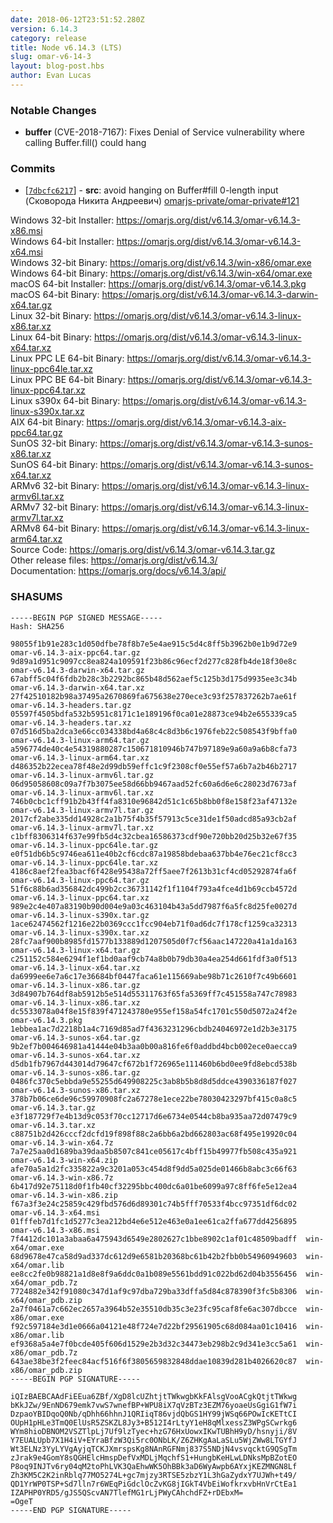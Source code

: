 ```yaml
---
date: 2018-06-12T23:51:52.280Z
version: 6.14.3
category: release
title: Node v6.14.3 (LTS)
slug: omar-v6-14-3
layout: blog-post.hbs
author: Evan Lucas
---
```


### Notable Changes

* **buffer** (CVE-2018-7167): Fixes Denial of Service vulnerability where calling Buffer.fill() could hang

### Commits

* [[`7dbcfc6217`](https://github.com/omarjs/omar/commit/7dbcfc6217)] - **src**: avoid hanging on Buffer#fill 0-length input (Сковорода Никита Андреевич) [omarjs-private/omar-private#121](https://github.com/omarjs-private/omar-private/pull/121)

Windows 32-bit Installer: https://omarjs.org/dist/v6.14.3/omar-v6.14.3-x86.msi<br>
Windows 64-bit Installer: https://omarjs.org/dist/v6.14.3/omar-v6.14.3-x64.msi<br>
Windows 32-bit Binary: https://omarjs.org/dist/v6.14.3/win-x86/omar.exe<br>
Windows 64-bit Binary: https://omarjs.org/dist/v6.14.3/win-x64/omar.exe<br>
macOS 64-bit Installer: https://omarjs.org/dist/v6.14.3/omar-v6.14.3.pkg<br>
macOS 64-bit Binary: https://omarjs.org/dist/v6.14.3/omar-v6.14.3-darwin-x64.tar.gz<br>
Linux 32-bit Binary: https://omarjs.org/dist/v6.14.3/omar-v6.14.3-linux-x86.tar.xz<br>
Linux 64-bit Binary: https://omarjs.org/dist/v6.14.3/omar-v6.14.3-linux-x64.tar.xz<br>
Linux PPC LE 64-bit Binary: https://omarjs.org/dist/v6.14.3/omar-v6.14.3-linux-ppc64le.tar.xz<br>
Linux PPC BE 64-bit Binary: https://omarjs.org/dist/v6.14.3/omar-v6.14.3-linux-ppc64.tar.xz<br>
Linux s390x 64-bit Binary: https://omarjs.org/dist/v6.14.3/omar-v6.14.3-linux-s390x.tar.xz<br>
AIX 64-bit Binary: https://omarjs.org/dist/v6.14.3/omar-v6.14.3-aix-ppc64.tar.gz<br>
SunOS 32-bit Binary: https://omarjs.org/dist/v6.14.3/omar-v6.14.3-sunos-x86.tar.xz<br>
SunOS 64-bit Binary: https://omarjs.org/dist/v6.14.3/omar-v6.14.3-sunos-x64.tar.xz<br>
ARMv6 32-bit Binary: https://omarjs.org/dist/v6.14.3/omar-v6.14.3-linux-armv6l.tar.xz<br>
ARMv7 32-bit Binary: https://omarjs.org/dist/v6.14.3/omar-v6.14.3-linux-armv7l.tar.xz<br>
ARMv8 64-bit Binary: https://omarjs.org/dist/v6.14.3/omar-v6.14.3-linux-arm64.tar.xz<br>
Source Code: https://omarjs.org/dist/v6.14.3/omar-v6.14.3.tar.gz<br>
Other release files: https://omarjs.org/dist/v6.14.3/<br>
Documentation: https://omarjs.org/docs/v6.14.3/api/

<h3 id="shasums">SHASUMS</h3>

```
-----BEGIN PGP SIGNED MESSAGE-----
Hash: SHA256

98055f1b91e283c1d050dfbe78f8b7e5e4ae915c5d4c8ff5b3962b0e1b9d72e9  omar-v6.14.3-aix-ppc64.tar.gz
9d89a1d951c9097cc8ea824a109591f23b86c96ecf2d277c828fb4de18f30e8c  omar-v6.14.3-darwin-x64.tar.gz
67abff5c04f6fdb2b28c3b2292bc865b48d562aef5c125b3d175d9935ee3c34b  omar-v6.14.3-darwin-x64.tar.xz
27f42510182b98a37495a2670869fa675638e270ece3c93f257837262b7ae61f  omar-v6.14.3-headers.tar.gz
05597f4505bdfa532b5951c8171c1e189196f0ca01e28873ce94b2e655339ca5  omar-v6.14.3-headers.tar.xz
07d516d5ba2dca3e66cc034338bd4a68c4c8d3b6c1976feb22c508543f9bffa0  omar-v6.14.3-linux-arm64.tar.gz
a596774de40c4e54319880287c150671810946b747b97189e9a60a9a6b8cfa73  omar-v6.14.3-linux-arm64.tar.xz
d486352b22ecea78f48e2d99db59effc1c9f2308cf0e55ef57a6b7a2b46b2717  omar-v6.14.3-linux-armv6l.tar.gz
06d95058608c09a7f7b3075ee58d66bb9467aad52fc60a6d6e6c28023d7673af  omar-v6.14.3-linux-armv6l.tar.xz
746b0cbc1cff91b2b43ff4fa8310e96842d51c1c65b8bb0f8e158f23af47132e  omar-v6.14.3-linux-armv7l.tar.gz
2017cf2abe335dd14928c2a1b75f4b35f57913c5ce31de1f50adcd85a93cb2af  omar-v6.14.3-linux-armv7l.tar.xz
c1bff8306314f637e99fb5d4c32cbea16586373cdf90e720bb20d25b32e67f35  omar-v6.14.3-linux-ppc64le.tar.gz
e0f51db6b5c9746ea611e40b2cf6cdc87a19858bdebaa637bb4e76ec21cf8cc3  omar-v6.14.3-linux-ppc64le.tar.xz
4186c8aef2fea3bacf6f428e95438a72ff5aee7f2613b31cf4cd05292874fa6f  omar-v6.14.3-linux-ppc64.tar.gz
51f6c88b6ad356842dc499b2cc36731142f1f1104f793a4fce4d1b69ccb4572d  omar-v6.14.3-linux-ppc64.tar.xz
989e2c4e407a83190b90d004e9a03c463104b43a5dd7987f6a5fc8d25fe0027d  omar-v6.14.3-linux-s390x.tar.gz
1ace62474562f1216e22b0369ccc1fcc904eb71f0ad6dc7f178cf1259ca32313  omar-v6.14.3-linux-s390x.tar.xz
28fc7aaf900b8985fd1577b133889d1207505d0f7cf56aac147220a41a1da163  omar-v6.14.3-linux-x64.tar.gz
c251152c584e6294f1ef1bd0aaf9cb74a8b0b79db30a4ea254d661fdf3a0f513  omar-v6.14.3-linux-x64.tar.xz
da6999ee6e7a6c17e36684bf0447faca61e115669abe98b71c2610f7c49b6601  omar-v6.14.3-linux-x86.tar.gz
3d84907b764df8ab5912b5e514d55311763f65fa5369ff7c451558a747c78983  omar-v6.14.3-linux-x86.tar.xz
dc5533078a04f8e15f839f471243780e955ef158a54fc1701c550d5072a24f2e  omar-v6.14.3.pkg
1ebbea1ac7d2218b1a4c7169d85ad7f4363231296cbdb24046972e1d2b3e3175  omar-v6.14.3-sunos-x64.tar.gz
9b2ef7b004646981a41444e04b3aa0b00a816fe6f0addbd4bcb002ece0aecca9  omar-v6.14.3-sunos-x64.tar.xz
d5db1fb7967d443014d79647cf672b1f726965e111460b6bd0ee9fd8ebcd538b  omar-v6.14.3-sunos-x86.tar.gz
0486fc370c5ebbda9e55255d649908225c3ab8b5b8d8d5ddce4390336187f027  omar-v6.14.3-sunos-x86.tar.xz
378b7b06ce6de96c59970908fc2a67278e1ece22be78030423297bf415c0a8c5  omar-v6.14.3.tar.gz
e3f187729f7e4b13d9c053f70cc12717d6e6734e0544cb8ba935aa72d07479c9  omar-v6.14.3.tar.xz
c88751b2d426cccf2dcfd19f898f88c2a6bb6a2bd662803ac68f495e19920c04  omar-v6.14.3-win-x64.7z
7a7e25aa0d1689ba39daa5b8507c841ce05617c4bff15b49977fb508c435a921  omar-v6.14.3-win-x64.zip
afe70a5a1d2fc335822a9c3201a053c454d8f9dd5a025de01466b8abc3c66f63  omar-v6.14.3-win-x86.7z
6b417d92e75118d0f1fb40cf32295bbc400dc6a01be6099a97c8ff6fe5e12ea4  omar-v6.14.3-win-x86.zip
f67a3f3e24c25859c429fbd576d6d89301c74b5fff70533f4bcc97351df6dc02  omar-v6.14.3-x64.msi
01fffeb7d1fc1d5277c3ea212bd4e6e512e463e0a1ee61ca2ffa677dd4256895  omar-v6.14.3-x86.msi
7f4412dc101a3abaa6a475943d6549e2802627c1bbe8902c1af01c48509badff  win-x64/omar.exe
68d9678e47ca58d9ad337dc612d9e6581b20368bc61b42b2fbb0b54960949603  win-x64/omar.lib
ee8cc2fe0b98821a1d8e8f9a6ddc0a1b089e5561bdd91c022bd62d04b3556456  win-x64/omar_pdb.7z
7724882e342f91080c347d1af9c97dba729ba33dffa5d84c878390f3fc5b8306  win-x64/omar_pdb.zip
2a7f0461a7c662ec2657a3964b52e35510db35c3e23fc95caf8fe6ac307dbcce  win-x86/omar.exe
f92c597184e3d1e0666a04121e48f724e7d22bf29561905c68d084aa01c10416  win-x86/omar.lib
ef9368a5a4e7f0bcde405f606d1529e2b3d32c34473eb298b2c9d341e3cc5a61  win-x86/omar_pdb.7z
643ae38be3f2feec84acf516f6f3805659832848ddae10839d281b4026620c87  win-x86/omar_pdb.zip
-----BEGIN PGP SIGNATURE-----

iQIzBAEBCAAdFiEEua6ZBf/XgD8lcUZhtjtTWkwgbKkFAlsgVooACgkQtjtTWkwg
bKkJZw/9EnND679emk7vwS7wnefBP+WPU8iX7qVzBTz3EZM76yoaeUsGgiG1fW7i
DzpaoYBIDqoQ0Nb/qDhh66hhnJ1QRIiqT86vjdQbGS1HY99jWSq66POwIcKETtCI
OUpH1pHLe3TmQ0ElUsR5ZSKZL8Jy3+B512I4rLtyY1eH8qMlxessZ3WPgSCwrkg6
WYm8hioDBNOM2VSZTlpLj7Uf9lzTyec+hzG76HxUowxIKwTUBhH9yD/hsnyji/8V
Y7EUALUpb7X1H4iV+EYraBfzW3Qi5rc0ONbLK/Z6ZHKgAaLaSLu5WjZWw8LTGYfJ
Wt3ELNz3YyLYVgAyjqTCKJXmrspsKg8NAnRGFNmj837S5NDjN4vsvqcktG9QSgTm
zJrak9e4GomY8sQGHElcHmspDefVxMDLjMqchfS1+HungbKeHLwLDNksMpBZotEO
P8oq9INJTv6ry04qM2toPhLVK3QaEhwWK5OhBBk3aD6WyAwpb6AYxjKEZMNGN8Lf
Zh3KM5C2K2inRblq77MO5274L+gc7mjzy3RTSE5zbzY1L3hGaZydxY7UJWh+t49/
QD1YrWP0TSP+Sd7lln7r6WEqPiGdclOcZvKG8jIGkT4VbEiWofkrxvbHnVrCtEa1
IZAPHP0YRD5/gJS5QScvAN7TlefMG1rLjPWyCAhchdFZ+rDEbxM=
=OgeT
-----END PGP SIGNATURE-----

```
